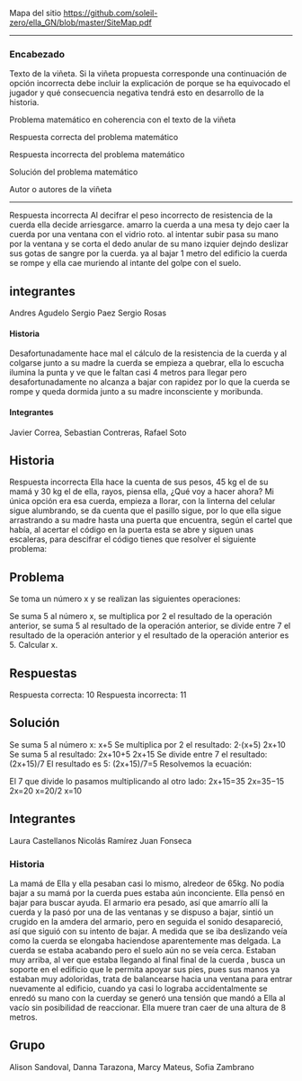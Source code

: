 Mapa del sitio https://github.com/soleil-zero/ella_GN/blob/master/SiteMap.pdf

******************************************************************

### Encabezado

Texto de la viñeta. Si la viñeta propuesta corresponde una continuación de opción incorrecta debe incluir la explicación de porque se ha equivocado el jugador y qué consecuencia negativa tendrá esto en desarrollo de la historia.

Problema matemático en coherencia con el texto de la viñeta

Respuesta correcta del problema matemático

Respuesta incorrecta del problema matemático

Solución del problema matemático

Autor o autores de la viñeta

**************************************
Respuesta incorrecta
Al decifrar el peso incorrecto de resistencia de la cuerda ella decide arriesgarce. amarro la cuerda a una mesa  ty dejo caer la cuerda  por una ventana con el vidrio roto. al intentar subir pasa su mano por la ventana y se corta el dedo anular de su mano izquier  dejndo deslizar sus gotas de sangre por la cuerda.  ya al bajar 1 metro  del edificio la cuerda se rompe y ella cae  muriendo al intante del golpe con el suelo.
## integrantes
Andres Agudelo
Sergio Paez
Sergio Rosas

#### Historia
Desafortunadamente hace mal el cálculo de la resistencia de la cuerda y al colgarse junto a su madre la cuerda se empieza a quebrar, ella lo escucha ilumina la punta y ve que le faltan casi 4 metros para llegar pero desafortunadamente no alcanza a bajar con rapidez por lo que la cuerda se rompe y queda dormida junto a su madre inconsciente y moribunda.

#### Integrantes
Javier Correa, Sebastian Contreras, Rafael Soto

## Historia
Respuesta incorrecta
Ella hace la cuenta de sus pesos, 45 kg el de su mamá y 30 kg el de ella, rayos, piensa ella, ¿Qué voy a hacer ahora? Mi única opción era esa cuerda, empieza a llorar, con la linterna del celular sigue alumbrando, se da cuenta que el pasillo sigue, por lo que ella sigue arrastrando a su madre hasta una puerta que encuentra, según el cartel que había, al acertar el código en la puerta esta se abre y siguen unas escaleras, para descifrar el código tienes que resolver el siguiente problema:

## Problema
Se toma un número x y se realizan las siguientes operaciones:

Se suma 5 al número x, se multiplica por 2 el resultado de la operación anterior, se suma 5 al resultado de la operación anterior, se divide entre 7 el resultado de la operación anterior y el resultado de la operación anterior es 5. Calcular x.

## Respuestas
Respuesta correcta: 10
Respuesta incorrecta: 11

## Solución
Se suma 5 al número x:
x+5
Se multiplica por 2 el resultado:
2⋅(x+5)
2x+10
Se suma 5 al resultado:
2x+10+5
2x+15
Se divide entre 7 el resultado:
(2x+15)/7
El resultado es 5:
(2x+15)/7=5
Resolvemos la ecuación:

El 7 que divide lo pasamos multiplicando al otro lado:
2x+15=35
2x=35−15
2x=20
x=20/2
x=10

## Integrantes
Laura Castellanos
Nicolás Ramírez
Juan Fonseca
### Historia
La mamá de Ella y ella pesaban casi lo mismo, alredeor de 65kg. No podía bajar a su mamá por la cuerda pues estaba aún inconciente. Ella pensó en bajar para buscar ayuda. El armario era pesado, así que amarrío allí la cuerda y la pasó por una de las ventanas y se dispuso a bajar, sintió un crugido en la amdera del armario, pero en seguida el sonido desapareció, así que siguió con su intento de bajar. A medida que se iba deslizando veía como la cuerda se elongaba haciendose aparentemente mas delgada. La cuerda se estaba acabando pero el suelo aún no se veía cerca. Estaban muy arriba, al ver que estaba llegando al final final de la cuerda , busca un soporte en el edificio que le permita apoyar sus pies, pues sus manos ya estaban muy adoloridas, trata de balancearse hacia una ventana para entrar nuevamente al edificio, cuando ya casi lo lograba accidentalmente se enredó su mano con la cuerday se generó una tensión que mandó a Ella al vacío sin posibilidad de reaccionar.
Ella muere tran caer de una altura de 8 metros.
## Grupo
Alison Sandoval, Danna Tarazona, Marcy Mateus, Sofia Zambrano
